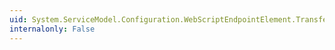 ```yaml
---
uid: System.ServiceModel.Configuration.WebScriptEndpointElement.TransferMode
internalonly: False
---
```

